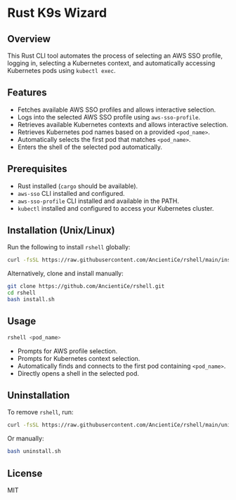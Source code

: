 # Rust K9s Wizard

## Overview
This Rust CLI tool automates the process of selecting an AWS SSO profile, logging in, selecting a Kubernetes context, and automatically accessing Kubernetes pods using `kubectl exec`.

## Features
- Fetches available AWS SSO profiles and allows interactive selection.
- Logs into the selected AWS SSO profile using `aws-sso-profile`.
- Retrieves available Kubernetes contexts and allows interactive selection.
- Retrieves Kubernetes pod names based on a provided `<pod_name>`.
- Automatically selects the first pod that matches `<pod_name>`.
- Enters the shell of the selected pod automatically.

## Prerequisites
- Rust installed (`cargo` should be available).
- `aws-sso` CLI installed and configured.
- `aws-sso-profile` CLI installed and available in the PATH.
- `kubectl` installed and configured to access your Kubernetes cluster.

## Installation (Unix/Linux)
Run the following to install `rshell` globally:
```sh
curl -fsSL https://raw.githubusercontent.com/AncientiCe/rshell/main/install.sh | bash
```

Alternatively, clone and install manually:
```sh
git clone https://github.com/AncientiCe/rshell.git
cd rshell
bash install.sh
```

## Usage
```sh
rshell <pod_name>
```
- Prompts for AWS profile selection.
- Prompts for Kubernetes context selection.
- Automatically finds and connects to the first pod containing `<pod_name>`.
- Directly opens a shell in the selected pod.

## Uninstallation
To remove `rshell`, run:
```sh
curl -fsSL https://raw.githubusercontent.com/AncientiCe/rshell/main/uninstall.sh | bash
```

Or manually:
```sh
bash uninstall.sh
```

## License
MIT
